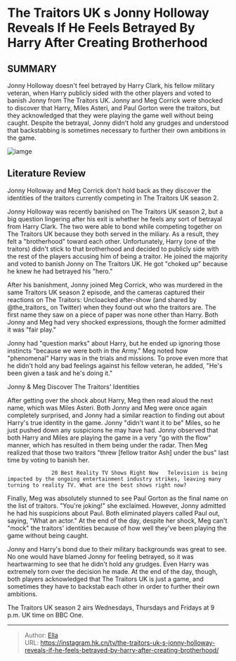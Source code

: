 # The Traitors UK s Jonny Holloway Reveals If He Feels Betrayed By Harry After Creating Brotherhood


## SUMMARY 



  Jonny Holloway doesn&#39;t feel betrayed by Harry Clark, his fellow military veteran, when Harry publicly sided with the other players and voted to banish Jonny from The Traitors UK.   Jonny and Meg Corrick were shocked to discover that Harry, Miles Asteri, and Paul Gorton were the traitors, but they acknowledged that they were playing the game well without being caught.   Despite the betrayal, Jonny didn&#39;t hold any grudges and understood that backstabbing is sometimes necessary to further their own ambitions in the game.  

![iamge](https://static1.srcdn.com/wordpress/wp-content/uploads/2024/01/the-traitors-season-2-power-rankings-after-episode-3_-most-likely-to-be-banished-who-will-stay.jpg)

## Literature Review
Jonny Holloway and Meg Corrick don&#39;t hold back as they discover the identities of the traitors currently competing in The Traitors UK season 2.




Jonny Holloway was recently banished on The Traitors UK season 2, but a big question lingering after his exit is whether he feels any sort of betrayal from Harry Clark. The two were able to bond while competing together on The Traitors UK because they both served in the miliary. As a result, they felt a &#34;brotherhood&#34; toward each other. Unfortunately, Harry (one of the traitors) didn&#39;t stick to that brotherhood and decided to publicly side with the rest of the players accusing him of being a traitor. He joined the majority and voted to banish Jonny on The Traitors UK. He got &#34;choked up&#34; because he knew he had betrayed his &#34;hero.&#34;




After his banishment, Jonny joined Meg Corrick, who was murdered in the same Traitors UK season 2 episode, and the cameras captured their reactions on The Traitors: Uncloacked after-show (and shared by @the_traitors_ on Twitter) when they found out who the traitors are. The first name they saw on a piece of paper was none other than Harry. Both Jonny and Meg had very shocked expressions, though the former admitted it was &#34;fair play.&#34;


 

Jonny had &#34;question marks&#34; about Harry, but he ended up ignoring those instincts &#34;because we were both in the Army.&#34; Meg noted how &#34;phenomenal&#34; Harry was in the trials and missions. To prove even more that he didn&#39;t hold any bad feelings against his fellow veteran, he added, &#34;He&#39;s been given a task and he&#39;s doing it.&#34;





 Jonny &amp; Meg Discover The Traitors&#39; Identities 
          

After getting over the shock about Harry, Meg then read aloud the next name, which was Miles Asteri. Both Jonny and Meg were once again completely surprised, and Jonny had a similar reaction to finding out about Harry&#39;s true identity in the game. Jonny &#34;didn&#39;t want it to be&#34; Miles, so he just pushed down any suspicions he may have had. Jonny observed that both Harry and Miles are playing the game in a very &#34;go with the flow&#34; manner, which has resulted in them being under the radar. Then Meg realized that those two traitors &#34;threw [fellow traitor Ash] under the bus&#34; last time by voting to banish her.

                  20 Best Reality TV Shows Right Now   Television is being impacted by the ongoing entertainment industry strikes, leaving many turning to reality TV. What are the best shows right now?    




Finally, Meg was absolutely stunned to see Paul Gorton as the final name on the list of traitors. &#34;You&#39;re joking!&#34; she exclaimed. However, Jonny admitted he had his suspicions about Paul. Both eliminated players called Paul out, saying, &#34;What an actor.&#34; At the end of the day, despite her shock, Meg can&#39;t &#34;mock&#34; the traitors&#39; identities because of how well they&#39;ve been playing the game without being caught.

Jonny and Harry&#39;s bond due to their military backgrounds was great to see. No one would have blamed Jonny for feeling betrayed, so it was heartwarming to see that he didn&#39;t hold any grudges. Even Harry was extremely torn over the decision he made. At the end of the day, though, both players acknowledged that The Traitors UK is just a game, and sometimes they have to backstab each other in order to further their own ambitions.



The Traitors UK season 2 airs Wednesdays, Thursdays and Fridays at 9 p.m. UK time on BBC One.









---

> Author: [Ella](https://instagram.hk.cn/)  
> URL: https://instagram.hk.cn/tv/the-traitors-uk-s-jonny-holloway-reveals-if-he-feels-betrayed-by-harry-after-creating-brotherhood/  

